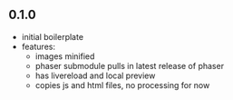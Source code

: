 0.1.0
-----

* initial boilerplate
* features:
	* images minified
	* phaser submodule pulls in latest release of phaser
	* has livereload and local preview
	* copies js and html files, no processing for now